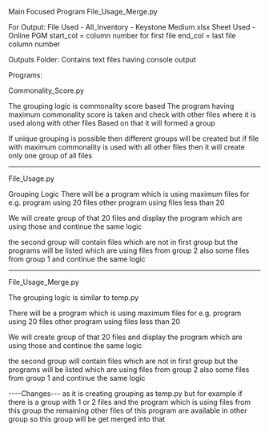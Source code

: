 Main Focused Program File_Usage_Merge.py

For Output:
File Used - All_Inventory - Keystone Medium.xlsx
Sheet Used - Online PGM
start_col = column number for first file end_col = last file column number

Outputs Folder: Contains text files having console output


Programs:

Commonality_Score.py

The grouping logic is commonality score based
The program having maximum commonality score is taken and check with other files where it is used along with other files
Based on that it will formed a group 

If unique grouping is possible then different groups will be created but if file with maximum commonality is used with all other files then it will create only one group of all files

------------------------------------------------------------------------------------------------------

File_Usage.py

Grouping Logic
There will be a program which is using maximum files for e.g. program using 20 files 
other program using files less than 20

We will create group of that 20 files and display the program which are using those
and continue the same logic

the second group will contain files which are not in first group 
but the programs will be listed which are using files from group 2 also some files from group 1
and continue the same logic 

------------------------------------------------------------------------------------------------------

File_Usage_Merge.py

The grouping logic is similar to temp.py

There will be a program which is using maximum files for e.g. program using 20 files 
other program using files less than 20

We will create group of that 20 files and display the program which are using those
and continue the same logic

the second group will contain files which are not in first group 
but the programs will be listed which are using files from group 2 also some files from group 1
and continue the same logic 

----Changes---
as it is creating grouping as temp.py 
but for example if there is a group with 1 or 2 files and the program which is using files from this group
the remaining other files of this program are available in other group so this group will be get merged into that